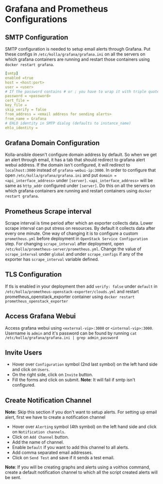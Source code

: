 # Grafana and Prometheus Configurations

## SMTP Configuration
SMTP configuration is needed to setup email alerts through Grafana. Put these configs in
`/etc/kolla/grafana/grafana.ini` on all the servers on which grafana containers are running
and restart those containers using `docker restart grafana`.
```yaml
[smtp]                                                           
enabled =true                   
host = <host:port>
user = <user>
# If the password contains # or ; you have to wrap it with triple quotes. Ex """#password;"""
password = <password>                 
cert_file =                                        
key_file =
skip_verify = false                                                                                                     
from_address = <email address for sending alerts>
from_name = Grafana
# EHLO identity in SMTP dialog (defaults to instance_name)
ehlo_identity =  
```

## Grafana Domain Configuration
Kolla-ansible doesn't configure domain address by default. So when we get an alert through email,
it has a tab that should redirect to grafana alert webui address. If the domain isn't configured,
it will redirect to `localhost:3000` instead of `grafana-webui-ip:3000`. In order to configure that
open `/etc/kolla/grafana/grafana.ini` and put `domain = <api_interface_address>` under `[server]`.
`<api_interface_address>` will be same as `http_addr` configured under `[server]`. Do this on all
the servers on which grafana containers are running and restart containers using
`docker restart grafana`.

## Prometheus Scrape interval
Scrape interval is time period after which an exporter collects data. Lower scrape interval can
put stress on resources. By default it collects data after every one minute. One way of changing
 it is to configure a custom `prometheus.yml` before deployment in
`OpenStack Service Configuration` step. For changing `scrape_interval` after deployment, open
`/etc/kolla/prometheus-server/prometheus.yml`. Change the value of `scrape_interval` under
`global` and under `scrape_configs` if any of the exporter has `scrape_interval` variable defined.


## TLS Configuration
If tls is enabled in your deployment then add `verify: false` under `default` in
`/etc/kolla/prometheus-openstack-exporter/clouds.yml` and restart prometheus_openstack_exporter
container using `docker restart prometheus_openstack_exporter`

## Access Grafana Webui
Access grafana webui using `<external-vip>:3000` or `<internal-vip>:3000`. Username is `admin` and
it's password can be found by running `cat /etc/kolla/grafana/grafana.ini | grep admin_password`

## Invite Users
* Hover over `Configuration` symbol (2nd last symbol) on the left hand side and click on `Users`.
* On the right side, click on `Invite` button.
* Fill the forms and click on submit.
**Note**: It will fail if smtp isn't configured.

## Create Notification Channel
**Note:** Skip this section if you don't want to setup alerts.
For setting up email alert, first we have to create a notification channel
* Hover over `Alerting` symbol (4th symbol) on the left hand side and click on 
`Notification channels`.
* Click on `Add Channel` button.
* Add the name of channel.
* Enable `Default` if you want to add this channel to all alerts.
* Add comma separated email addresses.
* Click on `Send Test` and save if it sends a test email.

**Note**: If you will be creating graphs and alerts using a voithos command, create a
default notification channel to which all the script created alerts will be sent. 
